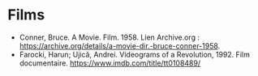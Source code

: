 # Films
- Conner, Bruce. A Movie. Film. 1958. Lien Archive.org : https://archive.org/details/a-movie-dir.-bruce-conner-1958.
- Farocki, Harun; Ujică, Andrei. Videograms of a Revolution, 1992. Film documentaire. https://www.imdb.com/title/tt0108489/